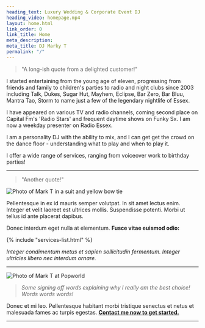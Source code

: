 ```yaml
---
heading_text: Luxury Wedding & Corporate Event DJ
heading_video: homepage.mp4
layout: home.html
link_order: 0
link_title: Home
meta_description:
meta_title: DJ Marky T
permalink: "/"
---
```


> "A long-ish quote from a delighted customer!"

I started entertaining from the young age of eleven, progressing from friends and family to children's parties to radio and night clubs since 2003 including Talk, Dukes, Sugar Hut, Mayhem, Eclipse, Bar Zero, Bar Bluu, Mantra Tao, Storm to name just a few of the legendary nightlife of Essex.

I have appeared on various TV and radio channels, coming second place on Capital Fm's 'Radio Stars' and frequent daytime shows on Funky Sx. I am now a weekday presenter on Radio Essex.

I am a personality DJ with the ability to mix, and I can get get the crowd on the dance floor - understanding what to play and when to play it.

I offer a wide range of services, ranging from voiceover work to birthday parties!

<hr class="fancy" />

> "Another quote!"

<div class="right">

![Photo of Mark T in a suit and yellow bow tie](/assets/photos/mark-selfie.jpg)

</div>

Pellentesque in ex id mauris semper volutpat. In sit amet lectus enim. Integer et velit laoreet est ultrices mollis. Suspendisse potenti. Morbi ut tellus id ante placerat dapibus.

Donec interdum eget nulla at elementum. **Fusce vitae euismod odio:**

{% include "services-list.html" %}

_Integer condimentum metus et sapien sollicitudin fermentum. Integer ultricies libero nec interdum ornare._

<hr class="fancy" />

![Photo of Mark T at Popworld](/assets/photos/mark-popworld.jpg)

> _Some signing off words explaining why I really am the best choice! Words words words!_

Donec et mi leo. Pellentesque habitant morbi tristique senectus et netus et malesuada fames ac turpis egestas. **[Contact me now to get started.](/contact/)**

<hr class="fancy" />
